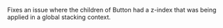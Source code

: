 Fixes an issue where the children of Button had a z-index that was being applied in a global stacking context.
